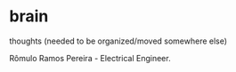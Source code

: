 # brain
thoughts (needed to be organized/moved somewhere else)

Rômulo Ramos Pereira - Electrical Engineer.
